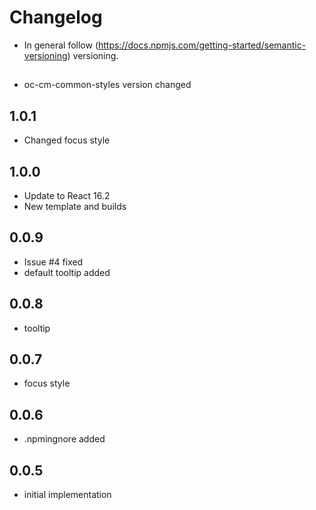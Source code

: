 # Changelog

* In general follow (https://docs.npmjs.com/getting-started/semantic-versioning) versioning.

## <next>
* oc-cm-common-styles version changed

## 1.0.1
* Changed focus style

## 1.0.0
* Update to React 16.2
* New template and builds

## 0.0.9
* Issue #4 fixed
* default tooltip added

## 0.0.8
* tooltip

## 0.0.7
* focus style

## 0.0.6
* .npmingnore added

## 0.0.5
* initial implementation
